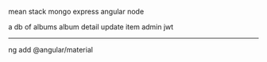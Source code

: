 mean stack
mongo express angular node

a db of albums
album detail
update item
admin jwt



---
ng add @angular/material
